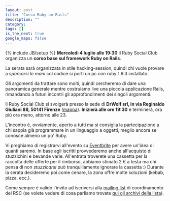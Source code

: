 ```yaml
---
layout: post
title: "Corso Ruby on Rails"
description: ""
category:
tags: []
is_the_next: true
google_maps: false
---
```

{% include JB/setup %}
**Mercoledì 4 luglio alle 19:30** il Ruby Social Club organizza un **corso base sul framework Ruby on Rails**.

La serata sarà organizzata in stile hacking-session, quindi chi vuole provare a *sporcarsi le mani* col codice si porti un pc con ruby 1.9.3 installato.

Gli argomenti da trattare sono molti, quindi cercheremo di dare una panoramica generale mentre costruiamo live una piccola applicazione Rails, rimandando a futuri incontri gli approfondimenti dei singoli argomenti.

Il Ruby Social Club si svolgerà presso la sede di **DrWolf srl, in via Reginaldo Giuliani 88, 50141 Firenze** ([mappa](http://www.drwolf.it/lazienda/dove-siamo)). **Inizierà alle ore 19:30** e terminerà, ora più ora meno, attorno alle 23.

L’incontro è, ovviamente, aperto a tutti ma si consiglia la partecipazione a chi sappia già programmare in un linguaggio a oggetti, meglio ancora se conosce almeno un po' Ruby.

Vi preghiamo di registrarvi all'evento su [Eventbrite](http://rubysocialclub-fi.eventbrite.com) per avere un'idea di quanti saremo.
In base agli iscritti provvederemo anche all'acquisto di stuzzichini e bevande varie. All'entrata troverete una cassetta per la raccolta delle offerte per il rimborso, abbiamo stimato 2 &euro; a testa ma chi pensa di non _stuzzicarsi_ può tranquillamente ignorare la cassetta :)
Durante la serata decideremo poi come cenare, la zona offre molte soluzioni (kebab, pizza, ecc.).

Come sempre è valido l'invito ad iscriversi alla [mailing list](https://lists.lilik.it/wws/subscribe/ruby) di coordinamento del RSC (se volete vedere di cosa parliamo trovate [qui gli archivi della lista](https://lists.lilik.it/wws/arc/ruby)).
